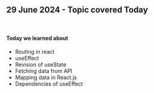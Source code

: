  <h2>29 June 2024 - Topic covered Today</h2><br>
 <h4>Today we learned about</h4>
 <ul>

 <li>Routing in react </li>
 <li>useEffect </li>
 <li>Revision of useState</li>
 <li>Fetching data from API</li>
 <li>Mapping data in React.js</li>
 <li>Dependencies of useEffect</li>

 </ul>
 
